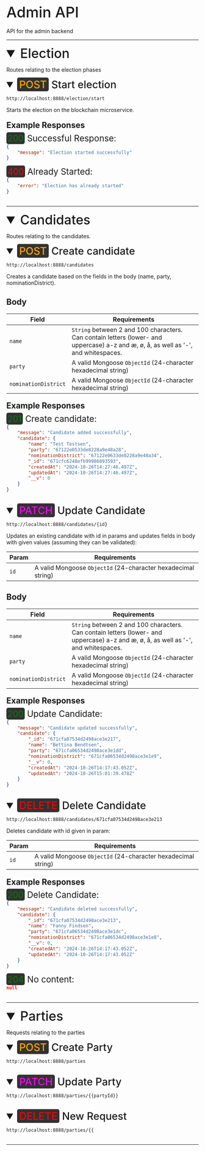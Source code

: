 <span style="font-size: 2.4rem; font-weight: 500"> Admin API</span>
--
API for the admin backend

---

<details open>
<summary style="font-size: 2.125rem; font-weight: 500">Election</summary>

Routes relating to the election phases

<details open>
<summary style="font-size: 1.675rem; font-weight: 500;"> <span style="color: orange; background:rgb(50,50,50); border-radius: 5px; padding: 2px 5px">POST</span> Start election</summary>

```
http://localhost:8888/election/start
```

Starts the election on the blockchain microservice.

<div style="margin-top: -10px"></div>

## Example Responses

<div style="margin-top: -10px"></div>

<span style="font-size: 1.4rem"><span style="color: 
			green; 
			background:rgb(50,50,50); border-radius: 5px; padding: 2px 3px">
			200</span> Successful Response:</span>

<div style="margin-top: -12px"></div>

```json
{
    "message": "Election started successfully"
}
```

<span style="font-size: 1.4rem"><span style="color: 
			red; 
			background:rgb(50,50,50); border-radius: 5px; padding: 2px 3px">
			400</span> Already Started:</span>

<div style="margin-top: -12px"></div>

```json
{
    "error": "Election has already started"
}
```

<div style="margin-top: 30px"></div>

<div style="margin-top: 30px"></div>

</details>

</details>

---

<details open>
<summary style="font-size: 2.125rem; font-weight: 500">Candidates</summary>

Routes relating to the candidates.

<details open>
<summary style="font-size: 1.675rem; font-weight: 500;"> <span style="color: orange; background:rgb(50,50,50); border-radius: 5px; padding: 2px 5px">POST</span> Create candidate</summary>

```
http://localhost:8888/candidates
```

Creates a candidate based on the fields in the body (name, party, nominationDistrict).

## Body

| **Field** | **Requirements** |
| --- | --- |
| `name` | `String` between 2 and 100 characters. Can contain letters (lower- and uppercase) a-z and æ, ø, å, as well as '-', and whitespaces. |
| `party` | A valid Mongoose `ObjectId` (24-character hexadecimal string) |
| `nominationDistrict` | A valid Mongoose `ObjectId` (24-character hexadecimal string) |

<div style="margin-top: -10px"></div>

## Example Responses

<div style="margin-top: -10px"></div>

<span style="font-size: 1.4rem"><span style="color: 
			green; 
			background:rgb(50,50,50); border-radius: 5px; padding: 2px 3px">
			201</span> Create candidate:</span>

<div style="margin-top: -12px"></div>

```json
{
    "message": "Candidate added successfully",
    "candidate": {
        "name": "Test Testsen",
        "party": "67122e0533de8228a9e48a28",
        "nominationDistrict": "67122e0633de8228a9e48a34",
        "_id": "671cfc6248efb99986893593",
        "createdAt": "2024-10-26T14:27:46.497Z",
        "updatedAt": "2024-10-26T14:27:46.497Z",
        "__v": 0
    }
}
```

<div style="margin-top: 30px"></div>

<div style="margin-top: 30px"></div>

</details>

<details open>
<summary style="font-size: 1.675rem; font-weight: 500;"> <span style="color: magenta; background:rgb(50,50,50); border-radius: 5px; padding: 2px 5px">PATCH</span> Update Candidate</summary>

```
http://localhost:8888/candidates/{id}
```

Updates an existing candidate with id in params and updates fields in body with given values (assuming they can be validated):

| **Param** | **Requirements** |
| --- | --- |
| `id` | A valid Mongoose `ObjectId` (24-character hexadecimal string) |

## Body

| Field | **Requirements** |
| --- | --- |
| `name` | `String` between 2 and 100 characters. Can contain letters (lower- and uppercase) a-z and æ, ø, å, as well as '-', and whitespaces. |
| `party` | A valid Mongoose `ObjectId` (24-character hexadecimal string) |
| `nominationDistrict` | A valid Mongoose `ObjectId` (24-character hexadecimal string) |

<div style="margin-top: -10px"></div>

## Example Responses

<div style="margin-top: -10px"></div>

<span style="font-size: 1.4rem"><span style="color: 
			green; 
			background:rgb(50,50,50); border-radius: 5px; padding: 2px 3px">
			200</span> Update Candidate:</span>

<div style="margin-top: -12px"></div>

```json
{
    "message": "Candidate updated successfully",
    "candidate": {
        "_id": "671cfa07534d2498ace3e217",
        "name": "Bettina Bendtsen",
        "party": "671cfa06534d2498ace3e1dd",
        "nominationDistrict": "671cfa06534d2498ace3e1e9",
        "__v": 0,
        "createdAt": "2024-10-26T14:17:43.052Z",
        "updatedAt": "2024-10-26T15:01:39.478Z"
    }
}
```

<div style="margin-top: 30px"></div>

<div style="margin-top: 30px"></div>

</details>

<details open>
<summary style="font-size: 1.675rem; font-weight: 500;"> <span style="color: red; background:rgb(50,50,50); border-radius: 5px; padding: 2px 5px">DELETE</span> Delete Candidate</summary>

```
http://localhost:8888/candidates/671cfa07534d2498ace3e213
```

Deletes candidate with id given in param:

| **Param** | **Requirements** |
| --- | --- |
| `id` | A valid Mongoose `ObjectId` (24-character hexadecimal string) |

<div style="margin-top: -10px"></div>

## Example Responses

<div style="margin-top: -10px"></div>

<span style="font-size: 1.4rem"><span style="color: 
			green; 
			background:rgb(50,50,50); border-radius: 5px; padding: 2px 3px">
			200</span> Delete Candidate:</span>

<div style="margin-top: -12px"></div>

```json
{
    "message": "Candidate deleted successfully",
    "candidate": {
        "_id": "671cfa07534d2498ace3e213",
        "name": "Fanny Findsen",
        "party": "671cfa06534d2498ace3e1dc",
        "nominationDistrict": "671cfa06534d2498ace3e1e8",
        "__v": 0,
        "createdAt": "2024-10-26T14:17:43.052Z",
        "updatedAt": "2024-10-26T14:17:43.052Z"
    }
}
```

<span style="font-size: 1.4rem"><span style="color: 
			green; 
			background:rgb(50,50,50); border-radius: 5px; padding: 2px 3px">
			204</span> No content:</span>

<div style="margin-top: -12px"></div>

```json
null
```

<div style="margin-top: 30px"></div>

<div style="margin-top: 30px"></div>

</details>

</details>

---

<details open>
<summary style="font-size: 2.125rem; font-weight: 500">Parties</summary>

Requests relating to the parties

<details open>
<summary style="font-size: 1.675rem; font-weight: 500;"> <span style="color: orange; background:rgb(50,50,50); border-radius: 5px; padding: 2px 5px">POST</span> Create Party</summary>

```
http://localhost:8888/parties
```
<div style="margin-top: 30px"></div>

</details>

<details open>
<summary style="font-size: 1.675rem; font-weight: 500;"> <span style="color: magenta; background:rgb(50,50,50); border-radius: 5px; padding: 2px 5px">PATCH</span> Update Party</summary>

```
http://localhost:8888/parties/{{partyId}}
```
<div style="margin-top: 30px"></div>

</details>

<details open>
<summary style="font-size: 1.675rem; font-weight: 500;"> <span style="color: red; background:rgb(50,50,50); border-radius: 5px; padding: 2px 5px">DELETE</span> New Request</summary>

```
http://localhost:8888/parties/{{
```
<div style="margin-top: 30px"></div>

</details>

</details>

---

